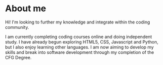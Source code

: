# About me
Hi! I'm looking to further my knowledge and integrate within the coding community.

I am currently completing coding courses online and doing independent study. I have already begun exploring HTML5, CSS, Javascript and Python, but I also enjoy learning other languages. I am now aiming to develop my skills and break into software development through my completion of the CFG Degree.
